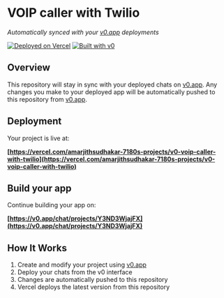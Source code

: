 # VOIP caller with Twilio

*Automatically synced with your [v0.app](https://v0.app) deployments*

[![Deployed on Vercel](https://img.shields.io/badge/Deployed%20on-Vercel-black?style=for-the-badge&logo=vercel)](https://vercel.com/amarjithsudhakar-7180s-projects/v0-voip-caller-with-twilio)
[![Built with v0](https://img.shields.io/badge/Built%20with-v0.app-black?style=for-the-badge)](https://v0.app/chat/projects/Y3ND3WjajFX)

## Overview

This repository will stay in sync with your deployed chats on [v0.app](https://v0.app).
Any changes you make to your deployed app will be automatically pushed to this repository from [v0.app](https://v0.app).

## Deployment

Your project is live at:

**[https://vercel.com/amarjithsudhakar-7180s-projects/v0-voip-caller-with-twilio](https://vercel.com/amarjithsudhakar-7180s-projects/v0-voip-caller-with-twilio)**

## Build your app

Continue building your app on:

**[https://v0.app/chat/projects/Y3ND3WjajFX](https://v0.app/chat/projects/Y3ND3WjajFX)**

## How It Works

1. Create and modify your project using [v0.app](https://v0.app)
2. Deploy your chats from the v0 interface
3. Changes are automatically pushed to this repository
4. Vercel deploys the latest version from this repository